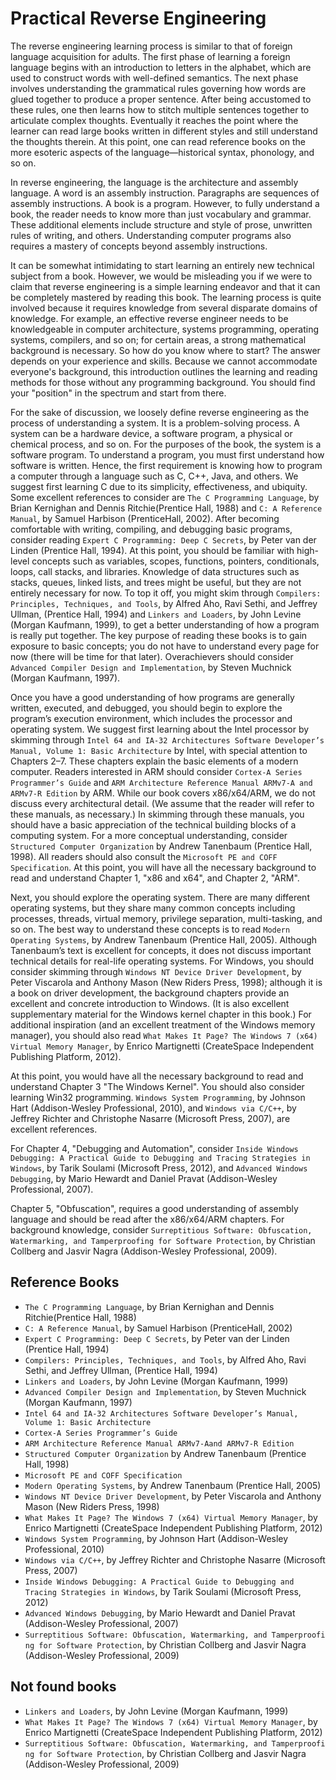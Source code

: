 # Practical Reverse Engineering

The reverse engineering learning process is similar to that of foreign language acquisition for adults. The first phase of learning a foreign language begins with an introduction to letters in the alphabet, which are used to construct words with well-defined semantics. The next phase involves understanding the grammatical rules governing how words are glued together to produce a proper sentence. After being accustomed to these rules, one then learns how to stitch multiple sentences together to articulate complex thoughts. Eventually it reaches the point where the learner can read large books written in different styles and still understand the thoughts therein. At this point, one can read reference books on the more esoteric aspects of the language—historical syntax, phonology, and so on.

In reverse engineering, the language is the architecture and assembly language. A word is an assembly instruction. Paragraphs are sequences of assembly instructions. A book is a program. However, to fully understand a book, the reader needs to know more than just vocabulary and grammar. These additional elements include structure and style of prose, unwritten rules of writing, and others. Understanding computer programs also requires a mastery of concepts beyond assembly instructions.

It can be somewhat intimidating to start learning an entirely new technical subject from a book. However, we would be misleading you if we were to claim that reverse engineering is a simple learning endeavor and that it can be completely mastered by reading this book. The learning process is quite involved because it requires knowledge from several disparate domains of knowledge. For example, an effective reverse engineer needs to be knowledgeable in computer architecture, systems programming, operating systems, compilers, and so on; for certain areas, a strong mathematical background is necessary. So how do you know where to start? The answer depends on your experience and skills. Because we cannot accommodate everyone's background, this introduction outlines the learning and reading methods for those without any programming background. You should find your "position" in the spectrum and start from there.

For the sake of discussion, we loosely define reverse engineering as the process of understanding a system. It is a problem-solving process. A system can be a hardware device, a software program, a physical or chemical process, and so on. For the purposes of the book, the system is a software program. To understand a program, you must first understand how software is written. Hence, the first requirement is knowing how to program a computer through a language such as C, C++, Java, and others. We suggest first learning C due to its simplicity, effectiveness, and ubiquity. Some excellent references to consider are `The C Programming Language`, by Brian Kernighan and Dennis Ritchie(Prentice Hall, 1988) and `C: A Reference Manual`, by Samuel Harbison (PrenticeHall, 2002). After becoming comfortable with writing, compiling, and debugging basic programs, consider reading `Expert C Programming: Deep C Secrets`, by Peter van der Linden (Prentice Hall, 1994). At this point, you should be familiar with high-level concepts such as variables, scopes, functions, pointers, conditionals, loops, call stacks, and libraries. Knowledge of data structures such as stacks, queues, linked lists, and trees might be useful, but they are not entirely necessary for now. To top it off, you might skim through `Compilers: Principles, Techniques, and Tools`, by Alfred Aho, Ravi Sethi, and Jeffrey Ullman, (Prentice Hall, 1994) and `Linkers and Loaders`, by John Levine (Morgan Kaufmann, 1999), to get a better understanding of how a program is really put together. The key purpose of reading these books is to gain exposure to basic concepts; you do not have to understand every page for now (there will be time for that later). Overachievers should consider `Advanced Compiler Design and Implementation`, by Steven Muchnick (Morgan Kaufmann, 1997).

Once you have a good understanding of how programs are generally written, executed, and debugged, you should begin to explore the program’s execution environment, which includes the processor and operating system. We suggest first learning about the Intel processor by skimming through `Intel 64 and IA-32 Architectures Software Developer’s Manual, Volume 1: Basic Architecture` by Intel, with special attention to Chapters 2–7. These chapters explain the basic elements of a modern computer. Readers interested in ARM should consider `Cortex-A Series Programmer’s Guide` and `ARM Architecture Reference Manual ARMv7-A and ARMv7-R Edition` by ARM. While our book covers x86/x64/ARM, we do not discuss every architectural detail. (We assume that the reader will refer to these manuals, as necessary.) In skimming through these manuals, you should have a basic appreciation of the technical building blocks of a computing system. For a more conceptual understanding, consider `Structured Computer Organization` by Andrew Tanenbaum (Prentice Hall, 1998). All readers should also consult the `Microsoft PE and COFF Specification`. At this point, you will have all the necessary background to read and understand Chapter 1, "x86 and x64", and Chapter 2, "ARM".

Next, you should explore the operating system. There are many different operating systems, but they share many common concepts including processes, threads, virtual memory, privilege separation, multi-tasking, and so on. The best way to understand these concepts is to read `Modern Operating Systems`, by Andrew Tanenbaum (Prentice Hall, 2005). Although Tanenbaum’s text is excellent for concepts, it does not discuss important technical details for real-life operating systems. For Windows, you should consider skimming through `Windows NT Device Driver Development`, by Peter Viscarola and Anthony Mason (New Riders Press, 1998); although it is a book on driver development, the background chapters provide an excellent and concrete introduction to Windows. (It is also excellent supplementary material for the Windows kernel chapter in this book.) For additional inspiration (and an excellent treatment of the Windows memory manager), you should also read `What Makes It Page? The Windows 7 (x64) Virtual Memory Manager`, by Enrico Martignetti (CreateSpace Independent Publishing Platform, 2012).

At this point, you would have all the necessary background to read and understand Chapter 3 "The Windows Kernel". You should also consider learning Win32 programming. `Windows System Programming`, by Johnson Hart (Addison-Wesley Professional, 2010), and `Windows via C/C++`, by Jeffrey Richter and Christophe Nasarre (Microsoft Press, 2007), are excellent references.

For Chapter 4, "Debugging and Automation", consider `Inside Windows Debugging: A Practical Guide to Debugging and Tracing Strategies in Windows`, by Tarik Soulami (Microsoft Press, 2012), and `Advanced Windows Debugging`, by Mario Hewardt and Daniel Pravat (Addison-Wesley Professional, 2007).

Chapter 5, "Obfuscation", requires a good understanding of assembly language and should be read after the x86/x64/ARM chapters. For background knowledge, consider `Surreptitious Software: Obfuscation, Watermarking, and Tamperproofing for Software Protection`, by Christian Collberg and Jasvir Nagra (Addison-Wesley Professional, 2009).


## Reference Books

 - `The C Programming Language`, by Brian Kernighan and Dennis Ritchie(Prentice Hall, 1988)
 - `C: A Reference Manual`, by Samuel Harbison (PrenticeHall, 2002)
 - `Expert C Programming: Deep C Secrets`, by Peter van der Linden (Prentice Hall, 1994)
 - `Compilers: Principles, Techniques, and Tools`, by Alfred Aho, Ravi Sethi, and Jeffrey Ullman, (Prentice Hall, 1994)
 - `Linkers and Loaders`, by John Levine (Morgan Kaufmann, 1999)
 - `Advanced Compiler Design and Implementation`, by Steven Muchnick (Morgan Kaufmann, 1997)
 - `Intel 64 and IA-32 Architectures Software Developer’s Manual, Volume 1: Basic Architecture`
 - `Cortex-A Series Programmer’s Guide`
 - `ARM Architecture Reference Manual ARMv7-Aand ARMv7-R Edition`
 - `Structured Computer Organization` by Andrew Tanenbaum (Prentice Hall, 1998)
 - `Microsoft PE and COFF Specification`
 - `Modern Operating Systems`, by Andrew Tanenbaum (Prentice Hall, 2005)
 - `Windows NT Device Driver Development`, by Peter Viscarola and Anthony Mason (New Riders Press, 1998)
 - `What Makes It Page? The Windows 7 (x64) Virtual Memory Manager`, by Enrico Martignetti (CreateSpace Independent Publishing Platform, 2012)
 - `Windows System Programming`, by Johnson Hart (Addison-Wesley Professional, 2010)
 - `Windows via C/C++`, by Jeffrey Richter and Christophe Nasarre (Microsoft Press, 2007)
 - `Inside Windows Debugging: A Practical Guide to Debugging and Tracing Strategies in Windows`, by Tarik Soulami (Microsoft Press, 2012)
 - `Advanced Windows Debugging`, by Mario Hewardt and Daniel Pravat (Addison-Wesley Professional, 2007)
 - `Surreptitious Software: Obfuscation, Watermarking, and Tamperproofi ng for Software Protection`, by Christian Collberg and Jasvir Nagra (Addison-Wesley Professional, 2009)


## Not found books

 - `Linkers and Loaders`, by John Levine (Morgan Kaufmann, 1999)
 - `What Makes It Page? The Windows 7 (x64) Virtual Memory Manager`, by Enrico Martignetti (CreateSpace Independent Publishing Platform, 2012)
 - `Surreptitious Software: Obfuscation, Watermarking, and Tamperproofi ng for Software Protection`, by Christian Collberg and Jasvir Nagra (Addison-Wesley Professional, 2009)
